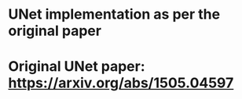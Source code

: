 # UNet implementation as per the original paper

# Original UNet paper: https://arxiv.org/abs/1505.04597
